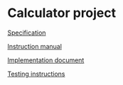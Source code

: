 # Calculator project
[Specification](documentation/specification.md)

[Instruction manual](documentation/instructionmanual.md)

[Implementation document](documentation/implementationdocument.md)

[Testing instructions](documentation/testingdocument.md)
